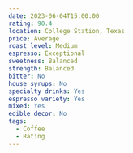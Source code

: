 ```yaml
---
date: 2023-06-04T15:00:00
rating: 90.4
location: College Station, Texas
price: Average
roast level: Medium
espresso: Exceptional
sweetness: Balanced
strength: Balanced
bitter: No
house syrups: No
specialty drinks: Yes
espresso variety: Yes
mixed: Yes
edible decor: No
tags:
  - Coffee
  - Rating
---
```



